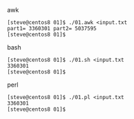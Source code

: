 awk
````
[steve@centos8 01]$ ./01.awk <input.txt
part1= 3360301 part2= 5037595
[steve@centos8 01]$
````
bash
````
[steve@centos8 01]$ ./01.sh <input.txt
3360301
[steve@centos8 01]$
````
perl
````
[steve@centos8 01]$ ./01.pl <input.txt
3360301
[steve@centos8 01]$
````
